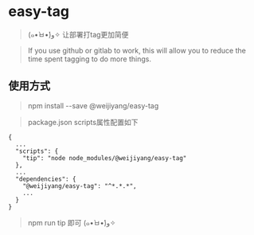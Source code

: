 # easy-tag
> (๑•̀ㅂ•́)و✧ 让部署打tag更加简便

> If you use github or gitlab to work, this will allow you to reduce the time spent tagging to do more things.

## 使用方式

> npm install --save @weijiyang/easy-tag

> package.json scripts属性配置如下

```
{
  ...
  "scripts": {
    "tip": "node node_modules/@weijiyang/easy-tag"
  },
  ...
  "dependencies": {
    "@weijiyang/easy-tag": "^*.*.*",
    ...
  }
}

```

> npm run tip 即可 (๑•̀ㅂ•́)و✧